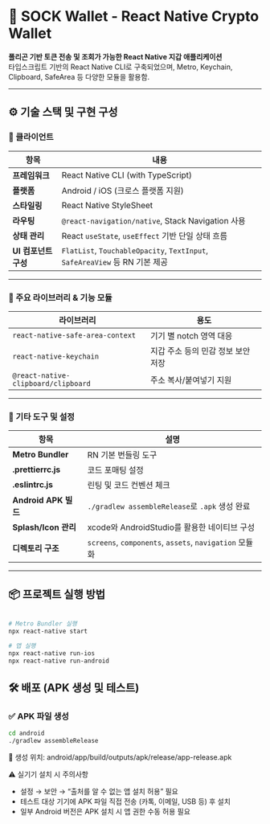 # 🧳 SOCK Wallet - React Native Crypto Wallet

**폴리곤 기반 토큰 전송 및 조회가 가능한 React Native 지갑 애플리케이션**  
타입스크립트 기반의 React Native CLI로 구축되었으며, Metro, Keychain, Clipboard, SafeArea 등 다양한 모듈을 활용함.


---
## ⚙️ 기술 스택 및 구현 구성

### 📱 클라이언트

| 항목 | 내용 |
| --- | --- |
| **프레임워크** | React Native CLI (with TypeScript) |
| **플랫폼** | Android / iOS (크로스 플랫폼 지원) |
| **스타일링** | React Native StyleSheet |
| **라우팅** | `@react-navigation/native`, Stack Navigation 사용 |
| **상태 관리** | React `useState`, `useEffect` 기반 단일 상태 흐름 |
| **UI 컴포넌트 구성** | `FlatList`, `TouchableOpacity`, `TextInput`, `SafeAreaView` 등 RN 기본 제공 |


---

### 🧩 주요 라이브러리 & 기능 모듈

| 라이브러리 | 용도 |
| --- | --- |
| `react-native-safe-area-context` | 기기 별 notch 영역 대응 |
| `react-native-keychain` | 지갑 주소 등의 민감 정보 보안 저장 |
| `@react-native-clipboard/clipboard` | 주소 복사/붙여넣기 지원 |


---

### 🔧 기타 도구 및 설정

| 항목 | 설명 |
| --- | --- |
| **Metro Bundler** | RN 기본 번들링 도구 |
| **.prettierrc.js** | 코드 포매팅 설정 |
| **.eslintrc.js** | 린팅 및 코드 컨벤션 체크 |
| **Android APK 빌드** | `./gradlew assembleRelease`로 `.apk` 생성 완료 |
| **Splash/Icon 관리** | xcode와 AndroidStudio를 활용한 네이티브 구성 |
| **디렉토리 구조** | `screens`, `components`, `assets`, `navigation` 모듈화 |


---
## 📦 프로젝트 실행 방법
```bash

# Metro Bundler 실행
npx react-native start

# 앱 실행
npx react-native run-ios
npx react-native run-android
```

## 🛠️ 배포 (APK 생성 및 테스트)
### ✅ APK 파일 생성

```bash
cd android
./gradlew assembleRelease
```
📍 생성 위치: android/app/build/outputs/apk/release/app-release.apk

⚠️ 실기기 설치 시 주의사항
- 설정 → 보안 → “출처를 알 수 없는 앱 설치 허용” 필요
- 테스트 대상 기기에 APK 파일 직접 전송 (카톡, 이메일, USB 등) 후 설치
- 일부 Android 버전은 APK 설치 시 앱 권한 수동 허용 필요
